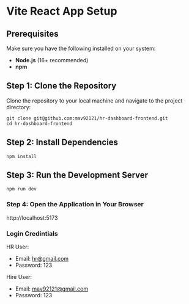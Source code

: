 # Vite React App Setup

## Prerequisites

Make sure you have the following installed on your system:

- **Node.js** (16+ recommended)
- **npm**

## Step 1: Clone the Repository

Clone the repository to your local machine and navigate to the project directory:

```
git clone git@github.com:mav92121/hr-dashboard-frontend.git
cd hr-dashboard-frontend
```

## Step 2: Install Dependencies

```
npm install
```
## Step 3: Run the Development Server
```
npm run dev
```

### Step 4: Open the Application in Your Browser
http://localhost:5173

### Login Credintials 
HR User:
 - Email: hr@gmail.com
 - Password: 123

Hire User:
 - Email: mav92121@gmail.com
 - Password: 123
